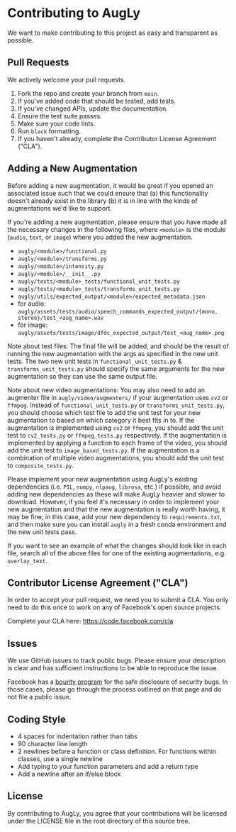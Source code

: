 # Contributing to AugLy
We want to make contributing to this project as easy and transparent as
possible.

## Pull Requests
We actively welcome your pull requests.

1. Fork the repo and create your branch from `main`.
2. If you've added code that should be tested, add tests.
3. If you've changed APIs, update the documentation.
4. Ensure the test suite passes.
5. Make sure your code lints.
6. Run `black` formatting.
7. If you haven't already, complete the Contributor License Agreement ("CLA").

## Adding a New Augmentation

Before adding a new augmentation, it would be great if you opened an associated issue such that we could ensure that (a) this functionality doesn't already exist in the library (b) it is in line with the kinds of augmentations we'd like to support.

If you're adding a new augmentation, please ensure that you have made all the necessary changes in the following files, where `<module>` is the module (`audio`, `text`, or `image`) where you added the new augmentation.
- `augly/<module>/functional.py`
- `augly/<module>/transforms.py`
- `augly/<module>/intensity.py`
- `augly/<module>/__init__.py`
- `augly/tests/<module>_tests/functional_unit_tests.py`
- `augly/tests/<module>_tests/transforms_unit_tests.py`
- `augly/utils/expected_output/<module>/expected_metadata.json`
- for audio: `augly/assets/tests/audio/speech_commands_expected_output/{mono, stereo}/test_<aug_name>.wav`
- for image: `augly/assets/tests/image/dfdc_expected_output/test_<aug_name>.png`

Note about test files: The final file will be added, and should be the result of running the new augmentation with the args as specified in the new unit tests. The two new unit tests in `functional_unit_tests.py` & `transforms_unit_tests.py` should specify the same arguments for the new augmentation so they can use the same output file.

Note about new video augmentations: You may also need to add an augmenter file in `augly/video/augmenters/` if your augmentation uses `cv2` or `ffmpeg`. Instead of `functional_unit_tests.py` or `transforms_unit_tests.py`, you should choose which test file to add the unit test for your new augmentation to based on which category it best fits in to. If the augmentation is implemented using `cv2` or `ffmpeg`, you should add the unit test to `cv2_tests.py` or `ffmpeg_tests.py` respectively. If the augmentation is implemented by applying a function to each frame of the video, you should add the unit test to `image_based_tests.py`. If the augmentation is a combination of multiple video augmentations, you should add the unit test to `composite_tests.py`.

Please implement your new augmentation using AugLy's existing dependencies (i.e. `PIL`, `numpy`, `nlpaug`, `librosa`, etc.) if possible, and avoid adding new dependencies as these will make AugLy heavier and slower to download. However, if you feel it's necessary in order to implement your new augmentation and that the new augmentation is really worth having, it may be fine; in this case, add your new dependency to `requirements.txt`, and then make sure you can install `augly` in a fresh conda environment and the new unit tests pass.

If you want to see an example of what the changes should look like in each file, search all of the above files for one of the existing augmentations, e.g. `overlay_text`.

## Contributor License Agreement ("CLA")
In order to accept your pull request, we need you to submit a CLA. You only need
to do this once to work on any of Facebook's open source projects.

Complete your CLA here: <https://code.facebook.com/cla>

## Issues
We use GitHub issues to track public bugs. Please ensure your description is
clear and has sufficient instructions to be able to reproduce the issue.

Facebook has a [bounty program](https://www.facebook.com/whitehat/) for the safe
disclosure of security bugs. In those cases, please go through the process
outlined on that page and do not file a public issue.

## Coding Style
* 4 spaces for indentation rather than tabs
* 90 character line length
* 2 newlines before a function or class definition. For functions within classes, use a single newline
* Add typing to your function parameters and add a return type
* Add a newline after an if/else block

## License
By contributing to AugLy, you agree that your contributions will be licensed
under the LICENSE file in the root directory of this source tree.
